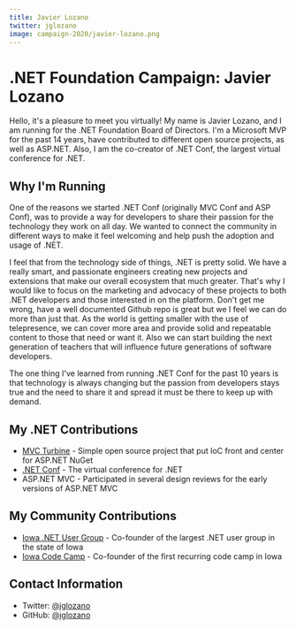 ```yaml
---
title: Javier Lozano
twitter: jglozano
image: campaign-2020/javier-lozano.png
---
```


# .NET Foundation Campaign: Javier Lozano
Hello, it's a pleasure to meet you virtually! My name is Javier Lozano, and I am running for the .NET Foundation Board of Directors.
I'm a Microsoft MVP for the past 14 years, have contributed to different open source projects, as well as ASP.NET. Also, I am the co-creator of .NET Conf, the largest virtual conference for .NET.

## Why I'm Running
One of the reasons we started .NET Conf (originally MVC Conf and ASP Conf), was to provide a way for developers to share their passion for the technology they work on all day. We wanted to connect the
community in different ways to make it feel welcoming and help push the adoption and usage of .NET.

I feel that from the technology side of things, .NET is pretty solid. We have a really smart, and passionate engineers creating new projects and extensions that make our overall ecosystem that much greater.
That's why I would like to focus on the marketing and advocacy of these projects to both .NET developers and those interested in on the platform. Don't get me wrong, have a well documented Github repo is great
but we I feel we can do more than just that. As the world is getting smaller with the use of telepresence, we can cover more area and provide solid and repeatable content to those that need or want it.
Also we can start building the next generation of teachers that will influence future generations of software developers.

The one thing I've learned from running .NET Conf for the past 10 years is that technology is always changing but the passion from developers stays true and the need to share it and spread it must be there to keep up with demand.

## My .NET Contributions
* [MVC Turbine](https://github.com/lozanotek/mvcturbine) - Simple open source project that put IoC front and center for ASP.NET NuGet
* [.NET Conf](https://www.dotnetconf.net) - The virtual conference for .NET
* ASP.NET MVC - Participated in several design reviews for the early versions of ASP.NET MVC

## My Community Contributions
* [Iowa .NET User Group](http://iadnug.org) - Co-founder of the largest .NET user group in the state of Iowa
* [Iowa Code Camp](http://iowacodecamp.com) - Co-founder of the first recurring code camp in Iowa

## Contact Information
* Twitter: [@jglozano](https://twitter.com/jglozano)
* GitHub: [@jglozano](https://github.com/jglozano)